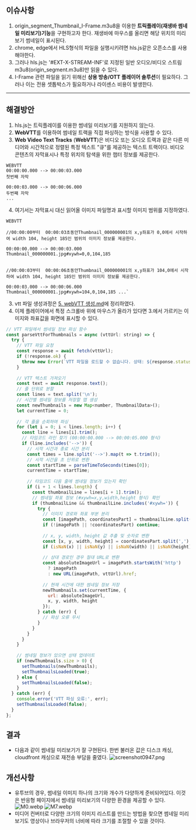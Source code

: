 ## 이슈사항
1. origin_segment_Thumbnail_I-Frame.m3u8을 이용한 **트릭플레이(재생바 썸네일 미리보기)기능**을 구현하고자 한다. 재생바에 마우스를 올리면 해당 위치의 미리보기 썸네일이 표시된다.
2. chrome, edge에서 HLS형식의 파일을 실행시키려면 hls.js같은 오픈소스를 사용해야한다.
3. 그러나 hls.js는 '#EXT-X-STREAM-INF'로 지정된 일반 오디오/비디오 스트림m3u8(origin_segment.m3u8)만 읽을 수 있다.
4. I-Frame 관련 파일을 읽기 위해선 **상용 방송/OTT 플레이어 솔루션**이 필요하다. 그러나 이는 전용 셋톱박스가 필요하거나 라이센스 비용이 발생한다.
---
## 해결방안
1. hls.js는 트릭플레이를 이용한 썸네일 미리보기를 지원하지 않는다. 
2. **WebVTT**를 이용하여 썸네일 트랙을 직접 파싱하는 방식을 사용할 수 있다.
3. **Web Video Text Tracks** (**WebVTT**)은 비디오 또는 오디오 트랙과 같은 다른 미디어와 시간적으로 정렬된 특정 텍스트 "큐"를 제공하는 텍스트 트랙이다. 비디오 콘텐츠의 자막표시나 특정 위치의 탐색을 위한 챕터 정보를 제공한다.
```
WEBVTT 
00:00:00.000 --> 00:00:03.000 
첫번째 자막

00:00:03.000 --> 00:00:06.000
두번째 자막
...
```

4. 여기서는 자막표시 대신 읽어올 이미지 파일명과 표시할 이미지 범위를 지정하였다.
```text
WEBVTT 

//00:00:00부터  00:00:03초동안Thumbnail_000000001의 x,y좌표가 0,0에서 시작하여 width 104, height 185인 범위의 이미지 정보를 제공한다.

00:00:00.000 --> 00:00:03.000 
Thumbnail_000000001.jpg#xywh=0,0,104,185 


//00:00:03부터  00:00:06초동안Thumbnail_000000001의 x,y좌표가 104,0에서 시작하여 width 104, height 185인 범위의 이미지 정보를 제공한다.

00:00:03.000 --> 00:00:06.000 
Thumbnail_000000001.jpg#xywh=104,0,104,185 ...`

```
 
 3. vtt 파일 생성과정은 [5. webVTT 생성.md](5.%20webVTT%20%EC%83%9D%EC%84%B1.md)에 정리하였다.
 4. 이제 플레이어에서 특정 스크롤바 위에 마우스가 올라가 있다면 3.에서 가르키는 이미지와 좌표값을 화면에 표시할 수 있다.

```js
// VTT 파일에서 썸네일 정보 파싱 함수  
const parseVttForThumbnails = async (vttUrl: string) => {  
  try {  
    // VTT 파일 요청  
    const response = await fetch(vttUrl);  
    if (!response.ok) {  
      throw new Error(`VTT 파일을 로드할 수 없습니다. 상태: ${response.status}`);  
    }  
  
    // VTT 텍스트 가져오기  
    const text = await response.text();  
    // 줄 단위로 분할  
    const lines = text.split('\n');  
    // 시간별 썸네일 정보를 저장할 맵 생성  
    const newThumbnails = new Map<number, ThumbnailData>();  
    let currentTime = 0;  
  
    // 각 줄을 순회하며 파싱  
    for (let i = 0; i < lines.length; i++) {  
      const line = lines[i].trim();  
      // 타임코드 라인 찾기 (00:00:00.000 --> 00:00:05.000 형식)  
      if (line.includes('-->')) {  
        // 시작 시간과 종료 시간 분리  
        const times = line.split('-->').map(t => t.trim());  
        // 시작 시간을 초 단위로 변환  
        const startTime = parseTimeToSeconds(times[0]);  
        currentTime = startTime;  
          
        // 타임코드 다음 줄에 썸네일 정보가 있는지 확인  
        if (i + 1 < lines.length) {  
          const thumbnailLine = lines[i + 1].trim();  
          // 썸네일 좌표 정보 (#xywh=x,y,width,height 형식) 확인  
          if (thumbnailLine && thumbnailLine.includes('#xywh=')) {  
            try {  
              // 이미지 경로와 좌표 부분 분리  
              const [imagePath, coordinatesPart] = thumbnailLine.split('#xywh=');  
              if (!imagePath || !coordinatesPart) continue;  
                
              // x, y, width, height 값 추출 및 숫자로 변환  
              const [x, y, width, height] = coordinatesPart.split(',').map(Number);  
              if (isNaN(x) || isNaN(y) || isNaN(width) || isNaN(height)) continue;  
                
              // 상대 경로인 경우 절대 URL로 변환  
              const absoluteImageUrl = imagePath.startsWith('http')  
                ? imagePath  
                : new URL(imagePath, vttUrl).href;  
                  
              // 현재 시간에 대한 썸네일 정보 저장  
              newThumbnails.set(currentTime, {  
                url: absoluteImageUrl,  
                x, y, width, height  
              });  
            } catch (err) {  
              // 파싱 오류 무시  
            }  
          }  
        }  
      }  
    }  
      
    // 썸네일 정보가 있으면 상태 업데이트  
    if (newThumbnails.size > 0) {  
      setThumbnails(newThumbnails);  
      setThumbnailsLoaded(true);  
    } else {  
      setThumbnailsLoaded(false);  
    }  
  } catch (err) {  
    console.error('VTT 파싱 오류:', err);  
    setThumbnailsLoaded(false);  
  }  
};
```

## 결과
- 다음과 같이 썸네일 미리보기가 잘 구현된다. 한번 불러온 값은 디스크 캐싱, cloudfront 캐싱으로 재전송 부담을 줄였다.
![screenshot0947.png](../../netflix/docs/assets/screenshot0947.png)

## 개선사항
- 유투브의 경우, 썸네일 이미지 하나의 크기와 개수가 다양하게 준비되어있다. 이것은 반응형 페이지에서 썸네일 미리보기의 다양한 환경을 제공할 수 있다.
![M0.webp](../../netflix/docs/assets/M0.webp)
![M7.webp](../../netflix/docs/assets/M7.webp)
- 미디어 컨버터로 다양한 크기의 이미지 리스트를 만드는 방법을 찾으면 썸네일 미리보기도 영상이나 브라우저의 너비에 따라 크기를 조절할 수 있을 것이다. 

